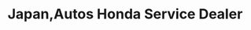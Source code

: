 ---
title: "Japan,Autos Honda Service Dealer"
url: /rohri/japan-autos-honda-service-dealer/
shop: Autoteile
---